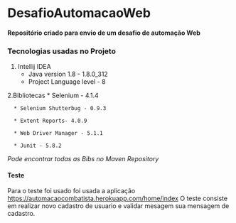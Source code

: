 # DesafioAutomacaoWeb
**Repositório criado para envio de um desafio de automação Web**

### Tecnologias usadas no Projeto

  1. Intellij IDEA
      * Java version 1.8 - 1.8.0_312
      * Project Language level - 8 

  2.Bibliotecas
      * Selenium - 4.1.4
      
      * Selenium Shutterbug - 0.9.3
      
      * Extent Reports- 4.0.9
      
      * Web Driver Manager - 5.1.1
      
      * Junit - 5.8.2
  _Pode encontrar todas as Bibs no *Maven Repository*_ 
  
#### Teste

  Para o teste foi usado foi usada a aplicação https://automacaocombatista.herokuapp.com/home/index
  O teste consiste em realizar novo cadastro de usuario e validar mesagem sua mensagem de cadastro. 
